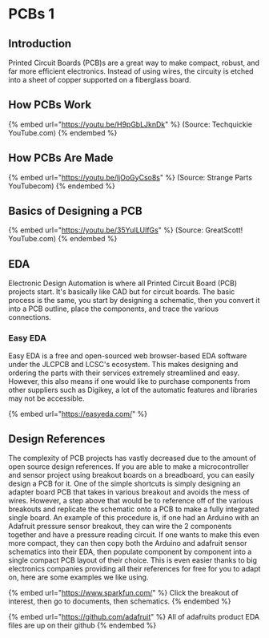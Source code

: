 # PCBs 1

## Introduction

Printed Circuit Boards (PCB)s are a great way to make compact, robust, and far more efficient electronics. Instead of using wires, the circuity is etched into a sheet of copper supported on a fiberglass board.

## How PCBs Work

{% embed url="https://youtu.be/H9pGbLJknDk" %}
(Source: Techquickie YouTube.com)
{% endembed %}

## How PCBs Are Made

{% embed url="https://youtu.be/ljOoGyCso8s" %}
(Source: Strange Parts YouTubecom)
{% endembed %}

## Basics of Designing a PCB

{% embed url="https://youtu.be/35YuILUlfGs" %}
(Source: GreatScott! YouTube.com)
{% endembed %}

## EDA

Electronic Design Automation is where all Printed Circuit Board (PCB) projects start. It's basically like CAD but for circuit boards. The basic process is the same, you start by designing a schematic, then you convert it into a PCB outline, place the components, and trace the various connections.&#x20;

### Easy EDA

Easy EDA is a free and open-sourced web browser-based EDA software under the JLCPCB and LCSC's ecosystem. This makes designing and ordering the parts with their services extremely streamlined and easy. However, this also means if one would like to purchase components from other suppliers such as Digikey, a lot of the automatic features and libraries may not be accessible.&#x20;

{% embed url="https://easyeda.com/" %}

## Design References

The complexity of PCB projects has vastly decreased due to the amount of open source design references. If you are able to make a microcontroller and sensor project using breakout boards on a breadboard, you can easily design a PCB for it. One of the simple shortcuts is simply designing an adapter board PCB that takes in various breakout and avoids the mess of wires. However, a step above that would be to reference off of the various breakouts and replicate the schematic onto a PCB to make a fully integrated single board. An example of this procedure is, if one had an Arduino with an Adafruit pressure sensor breakout, they can wire the 2 components together and have a pressure reading circuit. If one wants to make this even more compact, they can then copy both the Arduino and adafruit sensor schematics into their EDA, then populate component by component into a single compact PCB layout of their choice. This is even easier thanks to big electronics companies providing all their references for free for you to adapt on, here are some examples we like using.

{% embed url="https://www.sparkfun.com/" %}
Click the breakout of interest, then go to documents, then schematics.
{% endembed %}

{% embed url="https://github.com/adafruit" %}
All of adafruits product EDA files are up on their github
{% endembed %}
